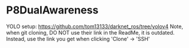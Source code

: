 # P8DualAwareness


YOLO setup: https://github.com/tom13133/darknet_ros/tree/yolov4
Note, when git cloning, DO NOT use their link in the ReadMe, it is outdated. Instead, use the link you get when clicking 'Clone' -> 'SSH'
